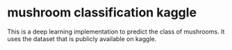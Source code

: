# mushroom classification kaggle
This is a deep learning implementation to predict the class of mushrooms. It uses the dataset that is publicly available on kaggle.
